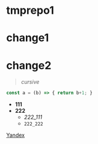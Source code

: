 # tmprepo1
# change1
# change2
>*cursive*

```javascript
const a = (b) => { return b+1; }
```
- **111**
- **222**
  - *222_111*
  - ```222_222```

[Yandex](http://ya.ru)
